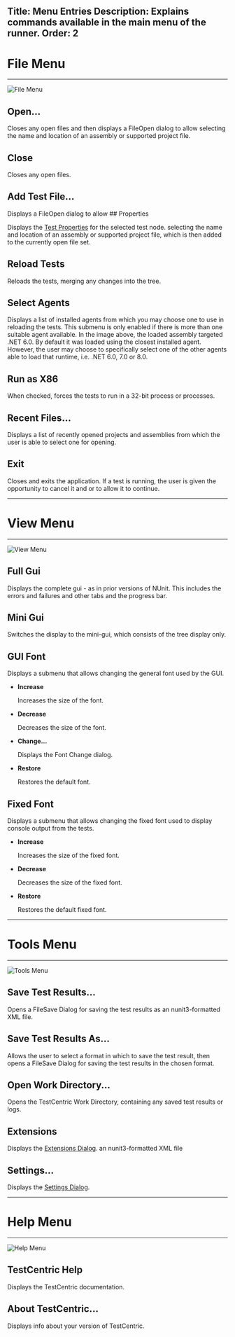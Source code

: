 Title: Menu Entries
Description: Explains commands available in the main menu of the runner.
Order: 2
---

# File Menu

---

<img class="float-right" alt="File Menu" src="../img/filemenu.png" />

<!---#### New Project...
Closes any open project, prompting the user to save it if it has been changed and then opens a
FileSave dialog to allow selecting the name and location of the new project.

## Open Project...
Closes any open project, prompting the user to save it if it has been changed and then opens a
FileOpen dialog to allow selecting the name and location of an assembly or a test project.--->

## Open...

Closes any open files and then displays a FileOpen dialog to allow selecting the name and location of an assembly or supported project file.

## Close

Closes any open files.

<!---Closes any open project, prompting the user to save it if it has been changed.--->

## Add Test File...

Displays a FileOpen dialog to allow ## Properties

Displays the [Test Properties](./test-properties.html) for the selected test node.
selecting the name and location of an assembly or supported project file, which is then added to the currently open file set.

<!---## Save
Saves the currently open project. Opens the Save As dialog if this is the first time the project
is being saved.

## Save As...
Opens a FileSave dialog to allow specifying the name and location to which the project
should be saved.

## Reload Project
Completely reloads the current project by closing and re-opening it.--->

## Reload Tests

Reloads the tests, merging any changes into the tree.

## Select Agents

Displays a list of installed agents from which you may choose one to use in reloading the tests. This submenu is only enabled if there is more than one suitable agent available. In the image above, the loaded assembly targeted .NET 6.0. By default it was loaded using the closest installed agent. However, the user may choose to specifically select one of the other agents able to load that runtime, i.e. .NET 6.0, 7.0 or 8.0.

## Run as X86

When checked, forces the tests to run in a 32-bit process or processes.

## Recent Files...
Displays a list of recently opened projects and assemblies from which the user is able to select one for opening.

## Exit
Closes and exits the application. If a test is running, the user is given the opportunity to cancel it and or to allow it to continue.

---

# View Menu

---

<img class="float-right" alt="View Menu" src="../img/viewmenu.png" />

## Full Gui

Displays the complete gui - as in prior versions of NUnit. This includes the errors and failures and other tabs and the progress bar.
   
## Mini Gui

Switches the display to the mini-gui, which consists of the tree display only.

## GUI Font

Displays a submenu that allows changing the general font used by the GUI.

* **Increase**

   Increases the size of the font.

* **Decrease**

   Decreases the size of the font.

* **Change...**

   Displays the Font Change dialog.

* **Restore**

   Restores the default font.

## Fixed Font

Displays a submenu that allows changing the fixed font used to display console output from the tests.

* **Increase**

   Increases the size of the fixed font.</p>

* **Decrease**

   Decreases the size of the fixed font.

* **Restore**

   Restores the default fixed font.

---

# Tools Menu

---

<img class="float-right" alt="Tools Menu" src="../img/toolsmenu.png" />

## Save Test Results...

Opens a FileSave Dialog for saving the test results as an nunit3-formatted XML file.

## Save Test Results As...

Allows the user to select a format in which to save the test result, then opens a FileSave Dialog for saving the test results in the chosen format.

## Open Work Directory...

Opens the TestCentric Work Directory, containing any saved test results or logs.

## Extensions

Displays the [Extensions Dialog](./extensions-dialog.html).
 an nunit3-formatted XML file
## Settings...

Displays the [Settings Dialog](./settings-dialog.html).

---

# Help Menu

---

<img class="float-right" alt="Help Menu" src="../img/helpmenu.png" />

## TestCentric Help

Displays the TestCentric documentation.

## About TestCentric...

Displays info about your version of TestCentric.
